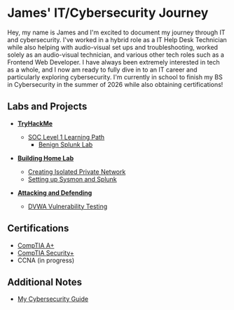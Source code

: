 <h1>James' IT/Cybersecurity Journey</h1> 
<p>Hey, my name is James and I'm excited to document my journey through IT and cybersecurity. I've worked in a hybrid role as a IT Help Desk Technician while also helping with audio-visual set ups and troubleshooting, worked solely as an audio-visual technician, and various other tech roles such as a Frontend Web Developer. I have always been extremely interested in tech as a whole, and I now am ready to fully dive in to an IT career and particularly exploring cybersecurity. I'm currently in school to finish my BS in Cybersecurity in the summer of 2026 while also obtaining certifications!</p>

<!-- <br/><a href="https://github.com/joshmadakor1">Programmer</a>, <a href="https://www.linkedin.com/in/joshmadakor/">Cybersecurity Professional</a>, <a href="https://www.youtube.com/c/joshmadakor">YouTuber</a>
-->

<h2>Labs and Projects</h2>

- <b><a href="https://github.com/securedbyjames/TryHackMe">TryHackMe</b></a>
    - <a href="https://github.com/securedbyjames/TryHackMe/blob/main/SOC%20Level%201%20Learning%20Path.md">SOC Level 1 Learning Path</a>
        - <a href="https://github.com/securedbyjames/TryHackMe/blob/main/Benign.md">Benign Splunk Lab</a>
    
- <a href="https://github.com/securedbyjames/Building-Home-Lab"><b>Building Home Lab</b></a>
    - <a href="https://github.com/securedbyjames/Building-Home-Lab/blob/main/Isolated%20Network.md">Creating Isolated Private Network</a>
    - <a href="https://github.com/securedbyjames/Building-Home-Lab/blob/main/Sysmon-Splunk%20Setup.md">Setting up Sysmon and Splunk</a>

- <a href="https://github.com/securedbyjames/Attacking-and-Defending"><b>Attacking and Defending</b></a>
  - <a href="https://github.com/securedbyjames/Attacking-and-Defending/blob/main/DVWA.md">DVWA Vulnerability Testing</a>
    
<h2>Certifications</h2>

- <a href="https://www.credly.com/badges/e44e1f55-c656-4545-bfde-fe975a30dbb3/public_url">CompTIA A+</a>
- <a href="https://www.credly.com/badges/7680d55e-ae72-4e37-853d-1d59c49c0cee/public_url">CompTIA Security+</a>
- CCNA (in progress)

<h2>Additional Notes</h2>

- <a href="https://docs.google.com/spreadsheets/d/1uHMTLp9OpQaw1wV2qHe39qIWnECLrsOXHHV8WUyWZeg/edit?usp=sharing">My Cybersecurity Guide</a>

<!-- Notes from Josh that I can utilize later possibly
- [A Day in the Life of a Cybersecurity Anayst](https://www.youtube.com/watch?v=uHy3oM7NnoU)
- [How to Create a KeyLogger (C#)](https://www.youtube.com/watch?v=N-L9hklSlNk)
- [Ransomware Demonstration (C#)](https://www.youtube.com/watch?v=OfvdQeh79s0)
- [Is WGU Legit?](https://www.youtube.com/watch?v=E2MwRWxDBkA)

<h2> 🤳 Connect with me:</h2>

[<img align="left" alt="JoshMadakor | YouTube" width="22px" src="https://cdn.jsdelivr.net/npm/simple-icons@v3/icons/youtube.svg" />][youtube]
[<img align="left" alt="JoshMadakor | Twitter" width="22px" src="https://cdn.jsdelivr.net/npm/simple-icons@v3/icons/twitter.svg" />][twitter]
[<img align="left" alt="JoshMadakor | LinkedIn" width="22px" src="https://cdn.jsdelivr.net/npm/simple-icons@v3/icons/linkedin.svg" />][linkedin]
[<img align="left" alt="JoshMadakor | Instagram" width="22px" src="https://cdn.jsdelivr.net/npm/simple-icons@v3/icons/instagram.svg" />][instagram]

[twitter]: https://twitter.com/joshmadakor
[youtube]: https://www.youtube.com/c/joshmadakor
[instagram]: https://www.instagram.com/joshmadakor/
[linkedin]: https://linkedin.com/in/joshmadakor

<!--
**securedbyjames** is a ✨ _special_ ✨ repository because its `README.md` (this file) appears on your GitHub profile.
-->
